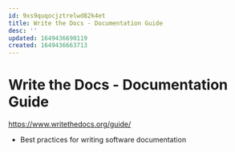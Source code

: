 ```yaml
---
id: 9xs9quqocjztrelwd82k4et
title: Write the Docs - Documentation Guide
desc: ''
updated: 1649436690119
created: 1649436663713
---
```


# Write the Docs - Documentation Guide

https://www.writethedocs.org/guide/

- Best practices for writing software documentation
